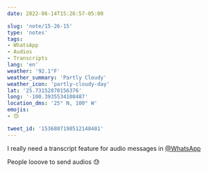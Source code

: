 ```yaml
---
date: 2022-06-14T15:26:57-05:00

slug: 'note/15-26-15'
type: 'notes'
tags:
- WhatsApp
- Audios
- Transcripts
lang: 'en'
weather: '92.1°F'
weather_summary: 'Partly Cloudy'
weather_icon: 'partly-cloudy-day'
lat: '25.73152870156376'
long: '-100.3935534108487'
location_dms: '25° N, 100° W'
emojis:
- 😓

tweet_id: '1536807198512148481'
---
```

I really need a transcript feature for audio messages in [@WhatsApp](https://twitter.com/@WhatsApp)

People looove to send audios 😓